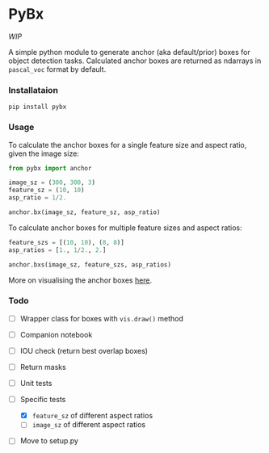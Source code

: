 # PyBx 

*WIP*

A simple python module to generate anchor
(aka default/prior) boxes for object detection
tasks. Calculated anchor boxes are returned as ndarrays in `pascal_voc` format by default.

### Installataion
```shell
pip install pybx
```

### Usage
To calculate the anchor boxes for a single feature size and aspect ratio, given the image size: 
```python
from pybx import anchor

image_sz = (300, 300, 3)
feature_sz = (10, 10)
asp_ratio = 1/2.

anchor.bx(image_sz, feature_sz, asp_ratio)
```

To calculate anchor boxes for multiple feature sizes and aspect ratios:
```python
feature_szs = [(10, 10), (8, 8)]
asp_ratios = [1., 1/2., 2.]

anchor.bxs(image_sz, feature_szs, asp_ratios)
```
More on visualising the anchor boxes [here](data/README.md).

### Todo
- [ ] Wrapper class for boxes with `vis.draw()` method
- [ ] Companion notebook
- [ ] IOU check (return best overlap boxes)
- [ ] Return masks 
- [ ] Unit tests
- [ ] Specific tests
  - [x] `feature_sz` of different aspect ratios
  - [ ] `image_sz` of different aspect ratios
- [ ] Move to setup.py


